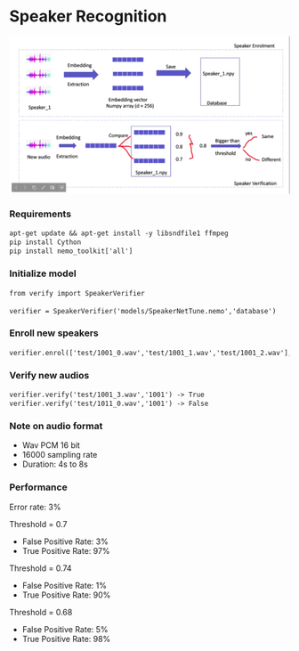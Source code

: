 # Speaker Recognition

![alt text](https://github.com/mailong25/spk_reg/blob/main/veri.png?raw=true)

### Requirements
```
apt-get update && apt-get install -y libsndfile1 ffmpeg
pip install Cython
pip install nemo_toolkit['all']
```

### Initialize model
```
from verify import SpeakerVerifier

verifier = SpeakerVerifier('models/SpeakerNetTune.nemo','database')
```

### Enroll new speakers
```
verifier.enrol(['test/1001_0.wav','test/1001_1.wav','test/1001_2.wav'],'1001')
```

### Verify new audios
```
verifier.verify('test/1001_3.wav','1001') -> True
verifier.verify('test/1011_0.wav','1001') -> False
```

### Note on audio format
- Wav PCM 16 bit
- 16000 sampling rate
- Duration: 4s to 8s

### Performance
Error rate: 3%

Threshold = 0.7
 + False Positive Rate: 3%
 + True Positive Rate: 97%


Threshold = 0.74
 + False Positive Rate: 1%
 + True Positive Rate: 90%


Threshold = 0.68
 + False Positive Rate: 5%
 + True Positive Rate: 98%
